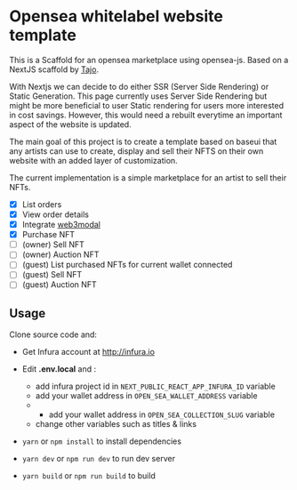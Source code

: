 
# Opensea whitelabel website template

This is a Scaffold for an opensea marketplace using opensea-js. Based on a NextJS scaffold by [Tajo](https://github.com/tajo/nextjs-baseweb).

With Nextjs we can decide to do either SSR (Server Side Rendering) or Static Generation. This page currently uses Server Side Rendering but might be more beneficial to user Static rendering for users more interested in cost savings. However, this would need a rebuilt everytime an important aspect of the website is updated.

The main goal of this project is to create a template based on baseui that any artists can use to create, display and sell their NFTS on their own website with an added layer of customization.

The current implementation is a simple marketplace for an artist to sell their NFTs.

 - [x] List orders
 - [x] View order details
 - [x] Integrate [web3modal](https://github.com/Web3Modal/web3modal)
 - [x] Purchase NFT
 - [ ] (owner) Sell NFT
 - [ ] (owner) Auction NFT
 - [ ] (guest) List purchased NFTs for current wallet connected
 - [ ] (guest) Sell NFT
 - [ ]  (guest) Auction NFT

## Usage

Clone source code and:

 - Get Infura account at http://infura.io
 
 - Edit **.env.local** and :
	 - add infura project id in `NEXT_PUBLIC_REACT_APP_INFURA_ID` variable
	- add your wallet address in `OPEN_SEA_WALLET_ADDRESS` variable
	- - add your wallet address in `OPEN_SEA_COLLECTION_SLUG` variable
	- change other variables such as titles & links
   
 - `yarn` or `npm install` to install dependencies

 - `yarn dev` or `npm run dev` to run dev server

 - `yarn build` or `npm run build` to build
